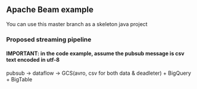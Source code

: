 ## Apache Beam example

You can use this master branch as a skeleton java project

### Proposed streaming pipeline

#### IMPORTANT: in the code example, assume the pubsub message is csv text encoded in utf-8

pubsub -> dataflow -> GCS(avro, csv for both data & deadleter) + BigQuery + BigTable
